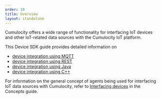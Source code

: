 ```yaml
---
order: 10
title: Overview
layout: standalone
---
```


Cumulocity offers a wide range of functionality for interfacing IoT devices and other IoT-related data sources with the Cumulocity IoT platform.

This Device SDK guide provides detailed information on 

* [device integration using MQTT](/guides/device-sdk/mqtt)
* [device integration using REST](/guides/device-sdk/rest)
* [device integration using Java](/guides/device-sdk/java) 
* [device integration using C++](/guides/device-sdk/cpp)

For information on the general concept of agents being used for interfacing IoT data sources with Cumulocity, refer to [Interfacing devices](/guides/concepts/interfacing-devices) in the Concepts guide.